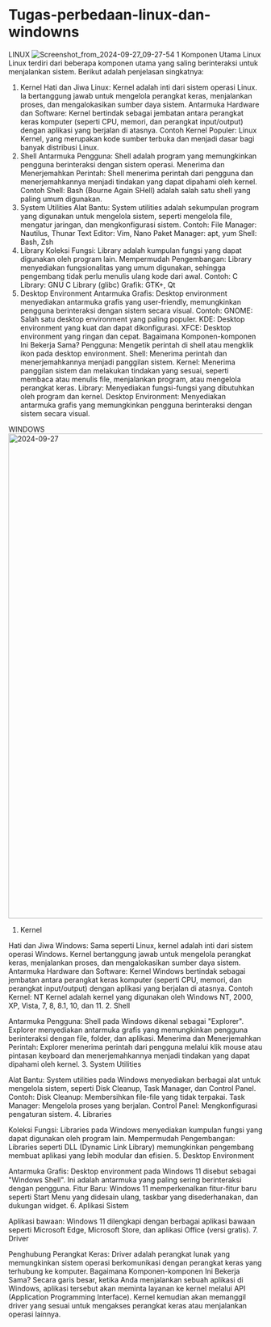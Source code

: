 # Tugas-perbedaan-linux-dan-windowns

LINUX
![Screenshot_from_2024-09-27_09-27-54 1](https://github.com/user-attachments/assets/9283d0b7-dc38-443b-a493-d9152d9ba5b8)
Komponen Utama Linux
Linux terdiri dari beberapa komponen utama yang saling berinteraksi untuk menjalankan sistem. Berikut adalah penjelasan singkatnya:

1. Kernel
Hati dan Jiwa Linux: Kernel adalah inti dari sistem operasi Linux. Ia bertanggung jawab untuk mengelola perangkat keras, menjalankan proses, dan mengalokasikan sumber daya sistem.
Antarmuka Hardware dan Software: Kernel bertindak sebagai jembatan antara perangkat keras komputer (seperti CPU, memori, dan perangkat input/output) dengan aplikasi yang berjalan di atasnya.
Contoh Kernel Populer: Linux Kernel, yang merupakan kode sumber terbuka dan menjadi dasar bagi banyak distribusi Linux.
2. Shell
Antarmuka Pengguna: Shell adalah program yang memungkinkan pengguna berinteraksi dengan sistem operasi.
Menerima dan Menerjemahkan Perintah: Shell menerima perintah dari pengguna dan menerjemahkannya menjadi tindakan yang dapat dipahami oleh kernel.
Contoh Shell: Bash (Bourne Again SHell) adalah salah satu shell yang paling umum digunakan.
3. System Utilities
Alat Bantu: System utilities adalah sekumpulan program yang digunakan untuk mengelola sistem, seperti mengelola file, mengatur jaringan, dan mengkonfigurasi sistem.
Contoh:
File Manager: Nautilus, Thunar
Text Editor: Vim, Nano
Paket Manager: apt, yum
Shell: Bash, Zsh
4. Library
Koleksi Fungsi: Library adalah kumpulan fungsi yang dapat digunakan oleh program lain.
Mempermudah Pengembangan: Library menyediakan fungsionalitas yang umum digunakan, sehingga pengembang tidak perlu menulis ulang kode dari awal.
Contoh:
C Library: GNU C Library (glibc)
Grafik: GTK+, Qt
5. Desktop Environment
Antarmuka Grafis: Desktop environment menyediakan antarmuka grafis yang user-friendly, memungkinkan pengguna berinteraksi dengan sistem secara visual.
Contoh:
GNOME: Salah satu desktop environment yang paling populer.
KDE: Desktop environment yang kuat dan dapat dikonfigurasi.
XFCE: Desktop environment yang ringan dan cepat.
Bagaimana Komponen-komponen Ini Bekerja Sama?
Pengguna: Mengetik perintah di shell atau mengklik ikon pada desktop environment.
Shell: Menerima perintah dan menerjemahkannya menjadi panggilan sistem.
Kernel: Menerima panggilan sistem dan melakukan tindakan yang sesuai, seperti membaca atau menulis file, menjalankan program, atau mengelola perangkat keras.
Library: Menyediakan fungsi-fungsi yang dibutuhkan oleh program dan kernel.
Desktop Environment: Menyediakan antarmuka grafis yang memungkinkan pengguna berinteraksi dengan sistem secara visual.


WINDOWS
<img width="960" alt="2024-09-27" src="https://github.com/user-attachments/assets/bdd94e05-57a7-4654-a583-d919cb310a5e">
1. Kernel

Hati dan Jiwa Windows: Sama seperti Linux, kernel adalah inti dari sistem operasi Windows. Kernel bertanggung jawab untuk mengelola perangkat keras, menjalankan proses, dan mengalokasikan sumber daya sistem.
Antarmuka Hardware dan Software: Kernel Windows bertindak sebagai jembatan antara perangkat keras komputer (seperti CPU, memori, dan perangkat input/output) dengan aplikasi yang berjalan di atasnya.
Contoh Kernel: NT Kernel adalah kernel yang digunakan oleh Windows NT, 2000, XP, Vista, 7, 8, 8.1, 10, dan 11.
2. Shell

Antarmuka Pengguna: Shell pada Windows dikenal sebagai "Explorer". Explorer menyediakan antarmuka grafis yang memungkinkan pengguna berinteraksi dengan file, folder, dan aplikasi.
Menerima dan Menerjemahkan Perintah: Explorer menerima perintah dari pengguna melalui klik mouse atau pintasan keyboard dan menerjemahkannya menjadi tindakan yang dapat dipahami oleh kernel.
3. System Utilities

Alat Bantu: System utilities pada Windows menyediakan berbagai alat untuk mengelola sistem, seperti Disk Cleanup, Task Manager, dan Control Panel.
Contoh:
Disk Cleanup: Membersihkan file-file yang tidak terpakai.
Task Manager: Mengelola proses yang berjalan.
Control Panel: Mengkonfigurasi pengaturan sistem.
4. Libraries

Koleksi Fungsi: Libraries pada Windows menyediakan kumpulan fungsi yang dapat digunakan oleh program lain.
Mempermudah Pengembangan: Libraries seperti DLL (Dynamic Link Library) memungkinkan pengembang membuat aplikasi yang lebih modular dan efisien.
5. Desktop Environment

Antarmuka Grafis: Desktop environment pada Windows 11 disebut sebagai "Windows Shell". Ini adalah antarmuka yang paling sering berinteraksi dengan pengguna.
Fitur Baru: Windows 11 memperkenalkan fitur-fitur baru seperti Start Menu yang didesain ulang, taskbar yang disederhanakan, dan dukungan widget.
6. Aplikasi Sistem

Aplikasi bawaan: Windows 11 dilengkapi dengan berbagai aplikasi bawaan seperti Microsoft Edge, Microsoft Store, dan aplikasi Office (versi gratis).
7. Driver

Penghubung Perangkat Keras: Driver adalah perangkat lunak yang memungkinkan sistem operasi berkomunikasi dengan perangkat keras yang terhubung ke komputer.
Bagaimana Komponen-komponen Ini Bekerja Sama?
Secara garis besar, ketika Anda menjalankan sebuah aplikasi di Windows, aplikasi tersebut akan meminta layanan ke kernel melalui API (Application Programming Interface). Kernel kemudian akan memanggil driver yang sesuai untuk mengakses perangkat keras atau menjalankan operasi lainnya.


